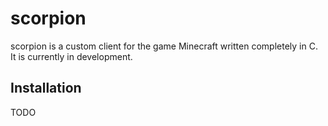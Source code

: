 # scorpion
scorpion is a custom client for the game Minecraft written completely in C. It is currently in development. 

## Installation

TODO
